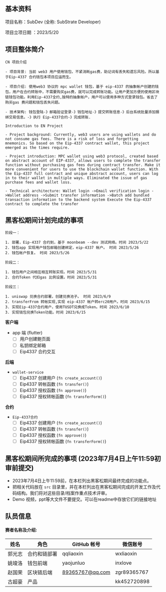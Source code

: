 ## 基本资料

项目名称：SubDev (全称: SubStrate Developer)

项目立项日期 ：2023/5/20

## 项目整体简介
```
CN 项目介绍

- 项目背景: 当前 web3 用户使用钱包，不紧消耗gas费，助记词有丢失和遗忘风险。所以基于Eip-4337 合约钱包本项目应运而生。

- 项目介绍: 使用web3 协议的 mpc wallet 钱包，基于 eip-4337 的抽象帐户创建的钱包，用户在合约转账中，不需要购买gas费，就可以完成转账功能。让用户更加方便的使用区块链钱包功能。利用Eip-4337全约,独特的抽象帐户，用户可以使用多种方式登录钱包。省去了购买gas 费问题和钱包丢失问题。

- 技术架构: 钱包登陆-》邮箱验证登录-》钱包地址-》提交转账信息-》后台系统批量添加捆绑交易信息。-》执行 Eip-4337合约-》完成转账.
```
```
Introduction to EN Project

- Project background: Currently, web3 users are using wallets and do not consume gas fees. There is a risk of loss and forgetting mnemonics. So based on the Eip-4337 contract wallet, this project emerged as the times require.

- Project introduction: MPC wallet using web3 protocol, created based on abstract account of EIP-4337, allows users to complete the transfer function without purchasing gas fees during contract transfer. Make it more convenient for users to use the blockchain wallet function. With the Eip-4337 full contract and unique abstract account, users can log in to their wallet in multiple ways. Eliminated the issue of gas purchase fees and wallet loss.

- Technical architecture: Wallet login ->Email verification login ->Wallet address ->Submit transfer information ->Batch add bundled transaction information to the backend system Execute the Eip-4337 contract to complete the transfer
```
## 黑客松期间计划完成的事项

```
阶段一：

1. 部署，Eip-4337 合约到，基于 moonbeam --dev 测试网络。时间 2023/5/22
2. 钱包app 实现用户钱包邮箱创建绑定，eip-4337 帐户。 时间 2023/5/26
2. 钱包帐户恢复。 时间 2023/5/26
```
```
阶段二：

1. 钱包用户之间相互相互转账实现。时间 2023/5/31
2. 合约Token 代扣gas 比例设置。时间 2023/5/31
```
```
阶段三：

1. uniswap 兑换合约部署，创建兑换池子。 时间 2023/6/9
2. transferFrom 转帐实现,实现 eip-4337 帐户转erc20用户。时间 2023/6/15
3. 实现Eip-4337合约用户，使用TUSDT兑换成Token。时间 2023/6/10
3. 实现钱包兑换Token功能。时间 2023/6/15
```

**客户端**

- app 端 (flutter)
  - [ ] 用户创建鲍页面
  - [ ] 私钥绑定邮箱
  - [ ] Eip4337 合约交互

**后端**

- `wallet-service`
  - [ ] Eip4337 创建用户 (`fn create_account()`)
  - [ ] Eip4337 转帐函数 (`fn transfer()`)
  - [ ] Eip4337 授权函数 (`fn approve()`)
  - [ ] Eip4337 授权转帐函数 (`fn transferForm()`)

**合约**

- `Eip-4337合约`
  - [ ] Eip4337 创建用户 (`fn create_account()`)
  - [ ] Eip4337 转帐函数 (`fn transfer()`)
  - [ ] Eip4337 授权函数 (`fn approve()`)
  - [ ] Eip4337 授权转帐函数 (`fn transferForm()`)

## 黑客松期间所完成的事项 (2023年7月4日上午11:59初审前提交)

- 2023年7月4日上午11:59前，在本栏列出黑客松期间最终完成的功能点。
- 把相关代码放在 `src` 目录里，并在本栏列出在黑客松期间完成的开发工作及代码结构。我们将对这些目录/档案作重点技术评审。
- Demo 视频，ppt等大文件不要提交。可以在readme中存放它们的链接地址

## 队员信息

#### 赛者名称及介绍:

| 姓名         | 角色         | GitHub 帐号  | 微信账号     |
| ----------- | ----------- | ----------- | ----------- |
| 郭光志       | 合约和链部署  | qqliaoxin   | wxliaoxin   |
| 姚竣洛       | 钱包前端     | yaojunluo   | inxlove   |
| 赵国荣       | 区块链后端   | 89365767@qq.com  | zgr89365767   |
| 古超豪       | 产品        |             | kk452720898   |